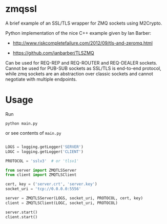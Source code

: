 zmqssl
======

A brief example of an SSL/TLS wrapper for ZMQ sockets using M2Crypto.

Python implementation of the nice C++ example given by Ian Barber:

- http://www.riskcompletefailure.com/2012/09/tls-and-zeromq.html

- https://github.com/ianbarber/TLSZMQ


Can be used for REQ-REP and REQ-ROUTER and REQ-DEALER sockets.
Cannot be used for PUB-SUB sockets as SSL/TLS is
end-to-end protocol, while zmq sockets are an abstraction
over classic sockets and cannot negotiate with multiple endpoints.


Usage
======

Run

`python main.py`

or see contents of `main.py`


```python

LOGS = logging.getLogger('SERVER')
LOGC = logging.getLogger('CLIENT')

PROTOCOL = 'sslv3'  # or 'tlsv1'

from server import ZMQTLSServer
from client import ZMQTLSClient

cert, key = ('server.crt', 'server.key')
socket_uri = 'tcp://0.0.0.0:5556'

server = ZMQTLSServer(LOGS, socket_uri, PROTOCOL, cert, key)
client = ZMQTLSClient(LOGC, socket_uri, PROTOCOL)

server.start()
client.start()

```
